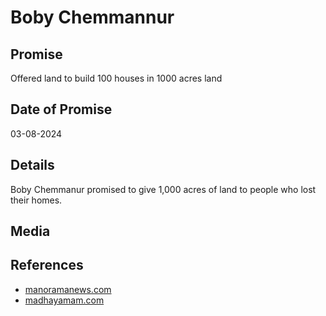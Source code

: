 # Boby Chemmannur

## Promise 

Offered land to build 100 houses in 1000 acres land 

## Date of Promise 

03-08-2024

## Details 

Boby Chemmanur promised to give 1,000 acres of land to people who lost their homes.

## Media 



## References 

 - [manoramanews.com](https://www.manoramanews.com/kerala/spotlight/2024/08/03/boche-to-give-land-for-100-families-to-build-houses-from-1000-acres.html)
 - [madhayamam.com](https://www.madhyamam.com/kerala/boche-will-give-1000-acres-of-land-to-build-houses-for-100-homeless-people-1315515?infinitescroll=1)

